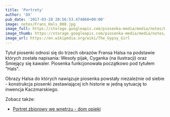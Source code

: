 ```yaml
---
title: 'Portrety'
author: 'DX'
pub_date: '2017-03-28 20:56:53.474860+00:00'
image: notes/Frans_Hals_008.jpg
image_full: https://storage.googleapis.com/piosenka-media/media/notes/Frans_Hals_008.jpg
image_thumb: https://storage.googleapis.com/piosenka-media/media/notes/Frans_Hals_008.jpg.0x300_q85_upscale.jpg
image_url: https://en.wikipedia.org/wiki/The_Gypsy_Girl
---
```


Tytuł piosenki odnosi się do trzech obrazów Fransa Halsa na podstawie których została napisania: Wesoły pijak, Cyganka \(na ilustracji\) oraz Śmiejący się kawaler. Piosenka funkcjonowała początkowo pod tytułem "Hals".

Obrazy Halsa do których nawiązuje piosenka powstały niezależnie od siebie \- konstrukcja piosenki zestawiającej ich historie w jedną sytuację to inwencja Kaczmarskiego.

Zobacz także:

- [Portret zbiorowy we wnętrzu \- dom opieki](https://www.piosenkaztekstem.pl/opracowanie/jacek\-kaczmarski\-portret\-zbiorowy\-we\-wnetrzu\-dom\-opieki)
